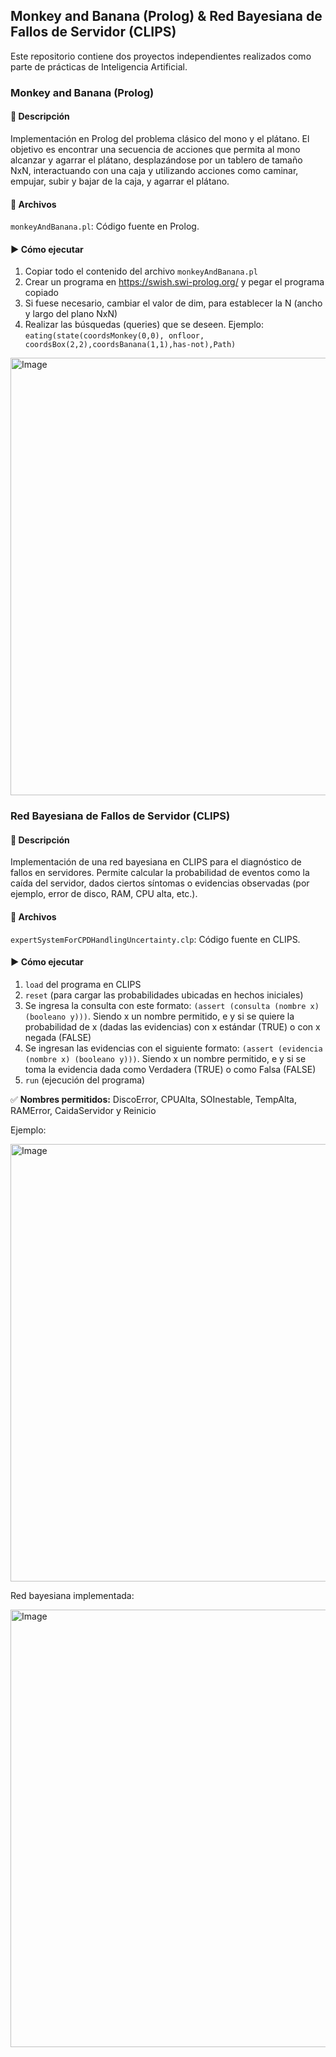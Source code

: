 ## Monkey and Banana (Prolog) & Red Bayesiana de Fallos de Servidor (CLIPS)
Este repositorio contiene dos proyectos independientes realizados como parte de prácticas de Inteligencia Artificial.

### Monkey and Banana (Prolog)
#### 📌 Descripción
Implementación en Prolog del problema clásico del mono y el plátano. El objetivo es encontrar una secuencia de acciones que permita al mono alcanzar y agarrar el plátano, desplazándose por un tablero de tamaño NxN, interactuando con una caja y utilizando acciones como caminar, empujar, subir y bajar de la caja, y agarrar el plátano.

#### 📄 Archivos
`monkeyAndBanana.pl`: Código fuente en Prolog.

#### ▶️ Cómo ejecutar
1. Copiar todo el contenido del archivo `monkeyAndBanana.pl`
2. Crear un programa en https://swish.swi-prolog.org/ y pegar el programa copiado
3. Si fuese necesario, cambiar el valor de dim, para establecer la N (ancho y largo del plano NxN)
4. Realizar las búsquedas (queries) que se deseen. Ejemplo:
  `eating(state(coordsMonkey(0,0), onfloor, coordsBox(2,2),coordsBanana(1,1),has-not),Path)`

<img src="https://github.com/user-attachments/assets/0bf2dd11-f53d-42df-ac98-1dd03b8b454d" alt="Image" width="700"/>

### Red Bayesiana de Fallos de Servidor (CLIPS)
#### 📌 Descripción
Implementación de una red bayesiana en CLIPS para el diagnóstico de fallos en servidores. Permite calcular la probabilidad de eventos como la caída del servidor, dados ciertos síntomas o evidencias observadas (por ejemplo, error de disco, RAM, CPU alta, etc.).

#### 📄 Archivos
`expertSystemForCPDHandlingUncertainty.clp`: Código fuente en CLIPS.

#### ▶️ Cómo ejecutar
1. `load` del programa en CLIPS
2. `reset` (para cargar las probabilidades ubicadas en hechos iniciales)
3. Se ingresa la consulta con este formato: `(assert (consulta (nombre x) (booleano y)))`. Siendo x un nombre permitido, e y si se quiere la probabilidad de x (dadas las evidencias) con x estándar (TRUE) o con x negada (FALSE)
4. Se ingresan las evidencias con el siguiente formato: `(assert (evidencia (nombre x) (booleano y)))`. Siendo x un nombre permitido, e y si se toma la evidencia dada como Verdadera (TRUE) o como Falsa (FALSE)
5. `run` (ejecución del programa)

✅ **Nombres permitidos:** DiscoError, CPUAlta, SOInestable, TempAlta, RAMError, CaidaServidor y Reinicio

Ejemplo:

<img src="https://github.com/user-attachments/assets/e9f7858b-2f55-4f96-a09e-41663dca43e0" alt="Image" width="700"/>

Red bayesiana implementada:

<img src="https://github.com/user-attachments/assets/f98b1cf8-e9fe-45a3-b823-a46b19d22c52" alt="Image" width="700"/>


